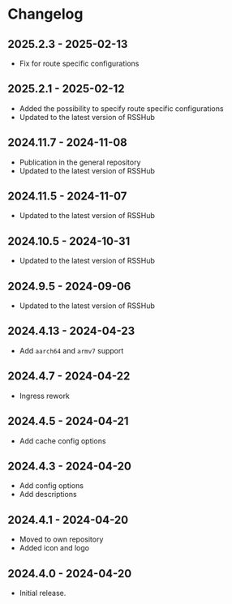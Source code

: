 # Changelog

## 2025.2.3 - 2025-02-13

- Fix for route specific configurations

## 2025.2.1 - 2025-02-12

- Added the possibility to specify route specific configurations
- Updated to the latest version of RSSHub

## 2024.11.7 - 2024-11-08

- Publication in the general repository
- Updated to the latest version of RSSHub

## 2024.11.5 - 2024-11-07

- Updated to the latest version of RSSHub

## 2024.10.5 - 2024-10-31

- Updated to the latest version of RSSHub

## 2024.9.5 - 2024-09-06

- Updated to the latest version of RSSHub

## 2024.4.13 - 2024-04-23

- Add `aarch64` and `armv7` support

## 2024.4.7 - 2024-04-22

- Ingress rework

## 2024.4.5 - 2024-04-21

- Add cache config options

## 2024.4.3 - 2024-04-20

- Add config options
- Add descriptions

## 2024.4.1 - 2024-04-20

- Moved to own repository
- Added icon and logo

## 2024.4.0 - 2024-04-20

- Initial release.
